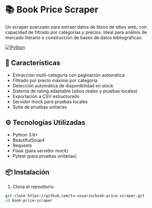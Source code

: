 # 📚 Book Price Scraper

Un scraper avanzado para extraer datos de libros de sitios web, con capacidad de filtrado por categorías y precios. Ideal para análisis de mercado literario o construcción de bases de datos bibliográficas.

[![Python](https://img.shields.io/badge/Python-3.8%2B-blue)](https://python.org)

## 🚀 Características

- Extracción multi-categoría con paginación automática
- Filtrado por precio máximo por categoría
- Detección automática de disponibilidad en stock
- Sistema de rating adaptable (sitios reales y pruebas locales)
- Exportación a CSV estructurado
- Servidor mock para pruebas locales
- Suite de pruebas unitarias

## ⚙️ Tecnologías Utilizadas

- Python 3.8+
- BeautifulSoup4
- Requests
- Flask (para servidor mock)
- Pytest (para pruebas unitarias)

## 📦 Instalación

1. Clona el repositorio:
```bash
git clone https://github.com/tu-usuario/book-price-scraper.git
cd book-price-scraper
